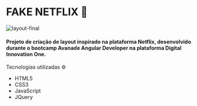 # FAKE NETFLIX :movie_camera:

![layout-final](https://media.giphy.com/media/63HoBoL6z70d7lDKOc/giphy.gif)

#### Projeto de criação de layout inspirado na plataforma Netflix, desenvolvido durante o bootcamp Avanade Angular Developer na plataforma Digital Innovation One.

Tecnologias utilizadas​ :gear:

- HTML5
- CSS3
- JavaScript
- JQuery

